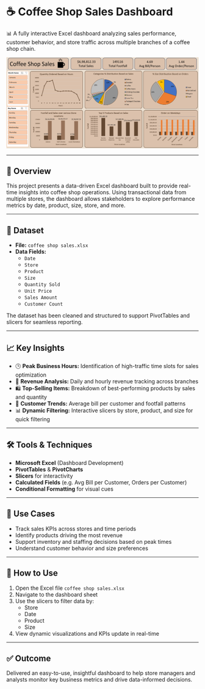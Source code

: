 # ☕ Coffee Shop Sales Dashboard

📊 A fully interactive Excel dashboard analyzing sales performance, customer behavior, and store traffic across multiple branches of a coffee shop chain.

![Dashboard Screenshot](./dashboard-preview.png)

---

## 🚀 Overview

This project presents a data-driven Excel dashboard built to provide real-time insights into coffee shop operations. Using transactional data from multiple stores, the dashboard allows stakeholders to explore performance metrics by date, product, size, store, and more.

---

## 📂 Dataset

- **File:** `coffee shop sales.xlsx`  
- **Data Fields:**  
  - `Date`  
  - `Store`  
  - `Product`  
  - `Size`  
  - `Quantity Sold`  
  - `Unit Price`  
  - `Sales Amount`  
  - `Customer Count`

The dataset has been cleaned and structured to support PivotTables and slicers for seamless reporting.

---

## 📈 Key Insights

- 🕒 **Peak Business Hours:** Identification of high-traffic time slots for sales optimization  
- 💸 **Revenue Analysis:** Daily and hourly revenue tracking across branches  
- 🛍️ **Top-Selling Items:** Breakdown of best-performing products by sales and quantity  
- 👥 **Customer Trends:** Average bill per customer and footfall patterns  
- 📊 **Dynamic Filtering:** Interactive slicers by store, product, and size for quick filtering

---

## 🛠 Tools & Techniques

- **Microsoft Excel** (Dashboard Development)  
- **PivotTables** & **PivotCharts**  
- **Slicers** for interactivity  
- **Calculated Fields** (e.g. Avg Bill per Customer, Orders per Customer)  
- **Conditional Formatting** for visual cues

---

## 📌 Use Cases

- Track sales KPIs across stores and time periods  
- Identify products driving the most revenue  
- Support inventory and staffing decisions based on peak times  
- Understand customer behavior and size preferences

---

## 📎 How to Use

1. Open the Excel file `coffee shop sales.xlsx`  
2. Navigate to the dashboard sheet  
3. Use the slicers to filter data by:
   - Store
   - Date
   - Product
   - Size  
4. View dynamic visualizations and KPIs update in real-time

---

## ✅ Outcome

Delivered an easy-to-use, insightful dashboard to help store managers and analysts monitor key business metrics and drive data-informed decisions.

